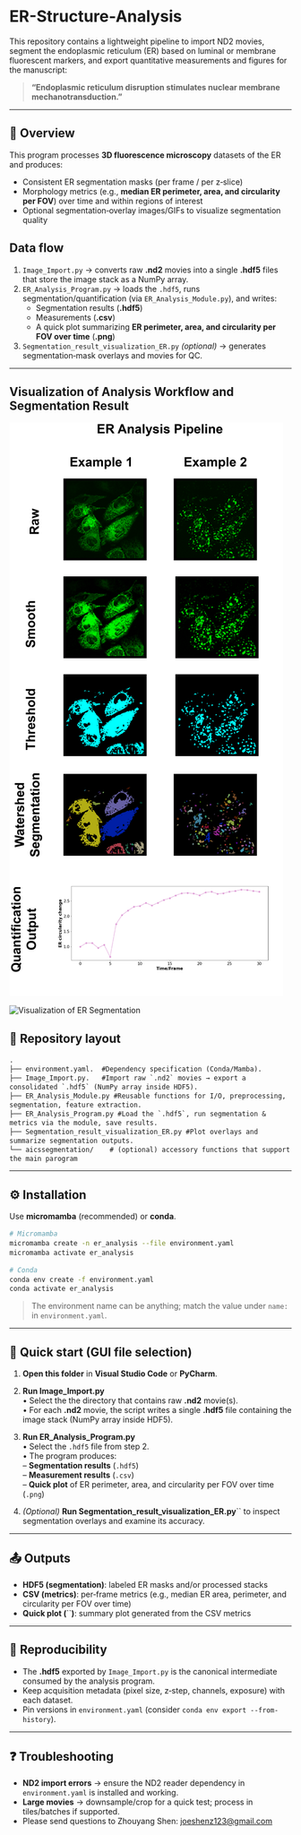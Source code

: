 # ER-Structure-Analysis

This repository contains a lightweight pipeline to import ND2 movies, segment the endoplasmic reticulum (ER) based on luminal or membrane fluorescent markers, and export quantitative measurements and figures for the manuscript:

> **“Endoplasmic reticulum disruption stimulates nuclear membrane mechanotransduction.”**

---

## 📌 Overview

This program processes **3D fluorescence microscopy** datasets of the ER and produces:

- Consistent ER segmentation masks (per frame / per z‑slice)
- Morphology metrics (e.g., **median ER perimeter, area, and circularity per FOV**) over time and within regions of interest
- Optional segmentation‑overlay images/GIFs to visualize segmentation quality

## Data flow

1. `Image_Import.py` → converts raw **.nd2** movies into a single **.hdf5** files that store the image stack as a NumPy array.
2. `ER_Analysis_Program.py` → loads the `.hdf5`, runs segmentation/quantification (via `ER_Analysis_Module.py`), and writes:
   - Segmentation results (**.hdf5**)
   - Measurements (**.csv**)
   - A quick plot summarizing **ER perimeter, area, and circularity per FOV over time** (**.png**)
3. `Segmentation_result_visualization_ER.py` *(optional)* → generates segmentation‑mask overlays and movies for QC.

---

## Visualization of Analysis Workflow and Segmentation Result

![ER Analysis Workflow](/Pipeline%20Image/ER%20Anlaysis%20Pipeline.png)

![Visualization of ER Segmentation](/Pipeline%20Image/Screen%20Recording%202025-08-11%20at%202.23.54 AM.gif)

## 📂 Repository layout

```
.
├── environment.yaml.  #Dependency specification (Conda/Mamba).
├── Image_Import.py.   #Import raw `.nd2` movies → export a consolidated `.hdf5` (NumPy array inside HDF5).
├── ER_Analysis_Module.py #Reusable functions for I/O, preprocessing, segmentation, feature extraction.
├── ER_Analysis_Program.py #Load the `.hdf5`, run segmentation & metrics via the module, save results.
├── Segmentation_result_visualization_ER.py #Plot overlays and summarize segmentation outputs.
└── aicssegmentation/    # (optional) accessory functions that support the main parogram
```

---

## ⚙ Installation

Use **micromamba** (recommended) or **conda**.

```bash
# Micromamba
micromamba create -n er_analysis --file environment.yaml
micromamba activate er_analysis
```

```bash
# Conda
conda env create -f environment.yaml
conda activate er_analysis
```

> The environment name can be anything; match the value under `name:` in `environment.yaml`.

---

## 🚀 Quick start (GUI file selection)

1. **Open this folder** in **Visual Studio Code** or **PyCharm**.
2. **Run Image_Import.py**\
   • Select the the directory that contains raw **.nd2** movie(s).\
   • For each **.nd2** movie, the script writes a single **.hdf5** file containing the image stack (NumPy array inside HDF5).
3. **Run ER_Analysis_Program.py**\
   • Select the `.hdf5` file from step 2.\
   • The program produces:\
   – **Segmentation results** (`.hdf5`)\
   – **Measurement results** (`.csv`)\
   – **Quick plot** of ER perimeter, area, and circularity per FOV over time (`.png`)

4. *(Optional)* **Run Segmentation_result_visualization_ER.py**`` to inspect segmentation overlays and examine its accuracy.


---

## 📤 Outputs

- **HDF5 (segmentation)**: labeled ER masks and/or processed stacks
- **CSV (metrics)**: per‑frame metrics (e.g., median ER area, perimeter, and circularity per FOV over time)
- **Quick plot (**``**)**: summary plot generated from the CSV metrics

---

## 🧪 Reproducibility

- The **.hdf5** exported by `Image_Import.py` is the canonical intermediate consumed by the analysis program.
- Keep acquisition metadata (pixel size, z‑step, channels, exposure) with each dataset.
- Pin versions in `environment.yaml` (consider `conda env export --from-history`).

---

## ❓ Troubleshooting

- **ND2 import errors** → ensure the ND2 reader dependency in `environment.yaml` is installed and working.
- **Large movies** → downsample/crop for a quick test; process in tiles/batches if supported.
- Please send questions to Zhouyang Shen: joeshenz123@gmail.com



